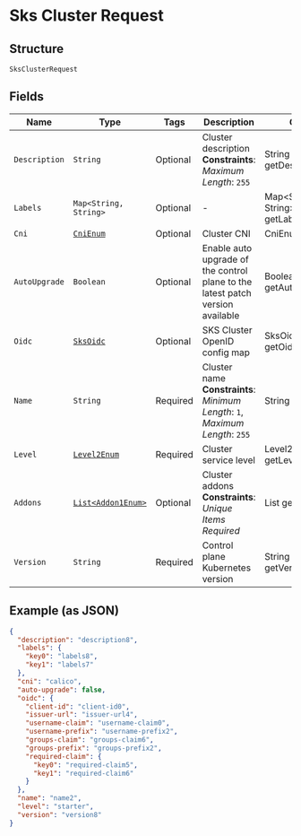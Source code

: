
# Sks Cluster Request

## Structure

`SksClusterRequest`

## Fields

| Name | Type | Tags | Description | Getter | Setter |
|  --- | --- | --- | --- | --- | --- |
| `Description` | `String` | Optional | Cluster description<br>**Constraints**: *Maximum Length*: `255` | String getDescription() | setDescription(String description) |
| `Labels` | `Map<String, String>` | Optional | - | Map<String, String> getLabels() | setLabels(Map<String, String> labels) |
| `Cni` | [`CniEnum`](../../doc/models/cni-enum.md) | Optional | Cluster CNI | CniEnum getCni() | setCni(CniEnum cni) |
| `AutoUpgrade` | `Boolean` | Optional | Enable auto upgrade of the control plane to the latest patch version available | Boolean getAutoUpgrade() | setAutoUpgrade(Boolean autoUpgrade) |
| `Oidc` | [`SksOidc`](../../doc/models/sks-oidc.md) | Optional | SKS Cluster OpenID config map | SksOidc getOidc() | setOidc(SksOidc oidc) |
| `Name` | `String` | Required | Cluster name<br>**Constraints**: *Minimum Length*: `1`, *Maximum Length*: `255` | String getName() | setName(String name) |
| `Level` | [`Level2Enum`](../../doc/models/level-2-enum.md) | Required | Cluster service level | Level2Enum getLevel() | setLevel(Level2Enum level) |
| `Addons` | [`List<Addon1Enum>`](../../doc/models/addon-1-enum.md) | Optional | Cluster addons<br>**Constraints**: *Unique Items Required* | List<Addon1Enum> getAddons() | setAddons(List<Addon1Enum> addons) |
| `Version` | `String` | Required | Control plane Kubernetes version | String getVersion() | setVersion(String version) |

## Example (as JSON)

```json
{
  "description": "description8",
  "labels": {
    "key0": "labels8",
    "key1": "labels7"
  },
  "cni": "calico",
  "auto-upgrade": false,
  "oidc": {
    "client-id": "client-id0",
    "issuer-url": "issuer-url4",
    "username-claim": "username-claim0",
    "username-prefix": "username-prefix2",
    "groups-claim": "groups-claim6",
    "groups-prefix": "groups-prefix2",
    "required-claim": {
      "key0": "required-claim5",
      "key1": "required-claim6"
    }
  },
  "name": "name2",
  "level": "starter",
  "version": "version8"
}
```

